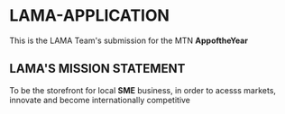# LAMA-APPLICATION
This is the LAMA Team's submission for the MTN **AppoftheYear**

## LAMA'S MISSION STATEMENT
To be the storefront for local **SME** business, in order to acesss markets, innovate and become internationally competitive


